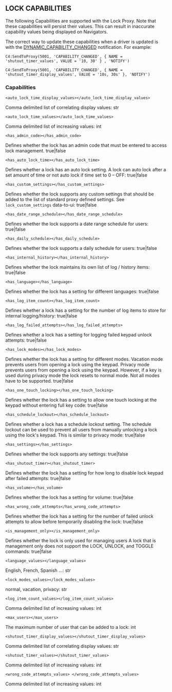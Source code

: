 ## LOCK CAPABILITIES


The following Capabilities are supported with the Lock Proxy. Note that these capabilities will persist their values. This can result in inaccurate capability values being displayed on Navigators. 

The correct way to update these capabilities when a driver is updated is with the [DYNAMIC\_CAPABILITY\_CHANGED][1] notification. For example:


`C4:SendToProxy(5001, 'CAPABILITY_CHANGED', { NAME = 'shutout_timer_values', VALUE = '10, 30' } , 'NOTIFY')`
 
`C4:SendToProxy(5001, 'CAPABILITY_CHANGED', { NAME = 'shutout_timer_display_values', VALUE = '10s, 30s' }, 'NOTIFY') `


### Capabilities

`<auto_lock_time_display_values></auto_lock_time_display_values>`

Comma delimited list of correlating display values: str


`<auto_lock_time_values></auto_lock_time_values>`

 Comma delimited list of increasing values: int


`<has_admin_code></has_admin_code>`

Defines whether the lock has an admin code that must be entered to access lock management.  true|false 


`<has_auto_lock_time></has_auto_lock_time>`

Defines whether a lock has an auto lock setting. A lock can auto lock after a set amount of time or not auto lock if time set to 0 – OFF: true|false


`<has_custom_settings></has_custom_settings>`

Defines whether the lock supports any custom settings that should be added to the list of standard proxy defined settings. See `lock_custom_settings` data-to-ui:  true|false 


`<has_date_range_schedule></has_date_range_schedule>`

Defines whether the lock supports a date range schedule for users:  true|false 


`<has_daily_schedule></has_daily_schedule>`

Defines whether the lock supports a daily schedule for users:  true|false 


`<has_internal_history></has_internal_history>`

Defines whether the lock maintains its own list of log / history items:  true|false
 

`<has_language></has_language>`

Defines whether the lock has a setting for different languages:  true|false
 

`<has_log_item_count></has_log_item_count>`

Defines whether a lock has a setting for the number of log items to store for internal logging/history:  true|false
 

`<has_log_failed_attempts></has_log_failed_attempts>`

Defines whether a lock has a setting for logging failed keypad unlock attempts:  true|false
 

`<has_lock_modes></has_lock_modes>`

Defines whether the lock has a setting for different modes. Vacation mode prevents users from opening a lock using the keypad. Privacy mode prevents users from opening a lock using the keypad. However, if a key is used during privacy mode the lock resets to normal mode. Not all modes have to be supported.  true|false 


`<has_one_touch_locking></has_one_touch_locking>`

Defines whether the lock has a setting to allow one touch locking at the keypad without entering full key code:  true|false
 

`<has_schedule_lockout></has_schedule_lockout>`

Defines whether a lock has a schedule lockout setting. The schedule lockout can be used to prevent all users from manually unlocking a lock using the lock's keypad. This is similar to privacy mode:  true|false
 

`<has_settings></has_settings>`

Defines whether the lock supports any settings:  true|false 


`<has_shutout_timer></has_shutout_timer>`

Defines whether the lock has a setting for how long to disable lock keypad after failed attempts:  true|false 


`<has_volume></has_volume>`

Defines whether the lock has a setting for volume:  true|false 


`<has_wrong_code_attempts</has_wrong_code_attempts>`

Defines whether the lock has a setting for the number of failed unlock attempts to allow before temporarily disabling the lock: true|false 


`<is_management_only></is_management_only>`

Defines whether the lock is only used for managing users A lock that is management only does not support the LOCK, UNLOCK, and TOGGLE commands:  true|false 


`<language_values></language_values>`

English, French, Spanish …:  str


`<lock_modes_values></lock_modes_values>`

normal, vacation, privacy: str


`<log_item_count_values></log_item_count_values>`

Comma delimited list of increasing values: int 


`<max_users></max_users>`

The maximum number of user that can be added to a lock: int


`<shutout_timer_display_values></shutout_timer_display_values>`

 Comma delimited list of correlating display values: str


`<shutout_timer_values></shutout_timer_values>`

Comma delimited list of increasing values: int


`<wrong_code_attempts_values> </wrong_code_attempts_values>`

 Comma delimited list of increasing values: int


[1]:	https://control4.github.io/docs-driverworks-proxyprotocol/#dynamic-capability-changed